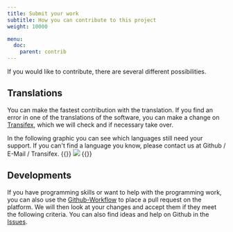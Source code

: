 ```yaml
---
title: Submit your work
subtitle: How you can contribute to this project
weight: 10000

menu:
  doc:
    parent: contrib
---
```


If you would like to contribute, there are several different possibilities.

## Translations

You can make the fastest contribution with the translation. If you find an error in one of the translations of the software, you can make a change on [Transifex](https://www.transifex.com/university-of-munster/sciebo-rds/), which we will check and if necessary take over.

In the following graphic you can see which languages still need your support. If you can't find a language you know, please contact us at Github / E-Mail / Transifex.
{{<rawhtml>}}
<a href="https://www.transifex.com/university-of-munster/sciebo-rds/translate/" target="_bank"><img border="0" src="https://www.transifex.com/projects/p/sciebo-rds/resource/plugins-owncloud-rds-l10n-templates-rds-pot--master/chart/image_png"/></a>
{{</rawhtml>}}

## Developments

If you have programming skills or want to help with the programming work, you can also use the [Github-Workflow](https://help.github.com/en/github/collaborating-with-issues-and-pull-requests/about-pull-requests) to place a pull request on the platform. We will then look at your changes and accept them if they meet the following criteria. You can also find ideas and help on Github in the [Issues](https://github.com/Sciebo-RDS/Sciebo-RDS/issues).
